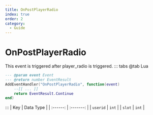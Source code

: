 ```yaml
---
title: OnPostPlayerRadio
index: true
order: 2
category:
  - Guide
---
```


# OnPostPlayerRadio
This event is triggered after player_radio is triggered.
::: tabs
@tab Lua
```lua
--- @param event Event
--- @return number EventResult
AddEventHandler("OnPostPlayerRadio", function(event)
    --[[ ... ]]
    return EventResult.Continue
end)
```

:::
|    Key   | Data Type |
| :------: | :-------: |
| `userid` |   `int`   |
|  `slot`  |   `int`   |